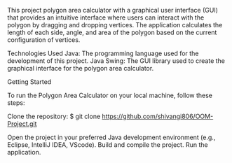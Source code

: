 This project polygon area calculator with a graphical user interface (GUI) that provides an intuitive interface where users can interact with the polygon by dragging 
and dropping vertices. The application calculates the length of each side, angle, and area of the polygon based on the current configuration of vertices.

Technologies Used
Java: The programming language used for the development of this project.
Java Swing: The GUI library used to create the graphical interface for the polygon area calculator.

Getting Started

To run the Polygon Area Calculator on your local machine, follow these steps:

Clone the repository:
$ git clone https://github.com/shivangi806/OOM-Project.git

Open the project in your preferred Java development environment (e.g., Eclipse, IntelliJ IDEA, VScode).
Build and compile the project.
Run the application.
